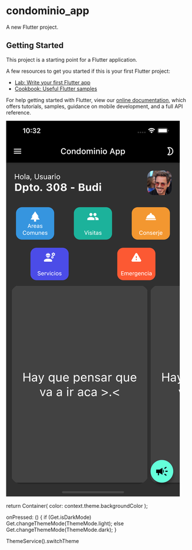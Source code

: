 # condominio_app

A new Flutter project.

## Getting Started

This project is a starting point for a Flutter application.

A few resources to get you started if this is your first Flutter project:

- [Lab: Write your first Flutter app](https://flutter.dev/docs/get-started/codelab)
- [Cookbook: Useful Flutter samples](https://flutter.dev/docs/cookbook)

For help getting started with Flutter, view our
[online documentation](https://flutter.dev/docs), which offers tutorials,
samples, guidance on mobile development, and a full API reference.


![Home](https://github.com/luisfevq/Condominio_app/blob/develop/home.png?raw=true=50x10)


return Container(
  color: context.theme.backgroundColor
);

onPressed: () {
  if (Get.isDarkMode)
    Get.changeThemeMode(ThemeMode.light);
  else
    Get.changeThemeMode(ThemeMode.dark);
}

ThemeService().switchTheme
